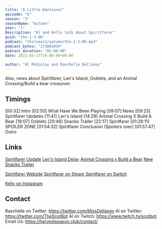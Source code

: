 ```yaml
---
title: "A Little Emotional"
episode: "6"
season: "3"
seasonName: "Autumn"
year: "1"
Description: "Al and Kelly talk about Spiritfarer"
guid: "ths-1-3-06"
podcast: "ths/year1/autumn/ths-1-3-06.mp3"
podcast_bytes: "173001039"
podcast_duration: "02:00:00"
date: 2021-03-17T19:00:00+00:00

author: "Al McKinlay and Raschelle Dellaney"
---
```


Also, news about Spiritfarer, Len's Island, Ooblets, and an Animal Crossing/Build a bear crossover.

## Timings

[00:32] Intro
[02:50] What Have We Been Playing
[09:07] News
[09:23] Spiritfarer Updates
[11:41] Len's Island
[14:29] Animal Crossing X Build A Bear
[19:07] Ooblets
[20:46] Snacko Trailer
[22:17] Spiritfarer
[01:28:11] SPOILER ZONE
[01:54:32] Spiritfarer Conclusion (Spoilers over)
[01:57:47] Outro

## Links

[Spiritfarer Update](https://twitter.com/ThunderLotus/status/1359925167560921088?s=09)
[Len's Island Delay](https://www.kickstarter.com/projects/lensisland/lens-island/posts/3121506?ref=ksr_email_backer_project_update_registered_users)
[Animal Crossing x Build a Bear](https://twitter.com/buildabear/status/1369663879568125957)
[New Snacko Trailer](https://www.youtube.com/watch?v=uZWQymbGzv8)

[Spiritfarer Website](https://thunderlotusgames.com/spiritfarer/)
[Spiritfarer on Steam](http://store.steampowered.com/app/972660/Spiritfarer/)
[Spiritfarer on Switch](https://www.nintendo.com/games/detail/spiritfarer-switch/)

[Kelly on Instagram](https://www.instagram.com/Rallamieu/)

## Contact

Raschelle on Twitter: https://twitter.com/MissDellaney
Al on Twitter: https://twitter.com/TheScotBot
Al on Twitch: https://www.twitch.tv/scotbot
Email Us: https://harvestseason.club/contact/
